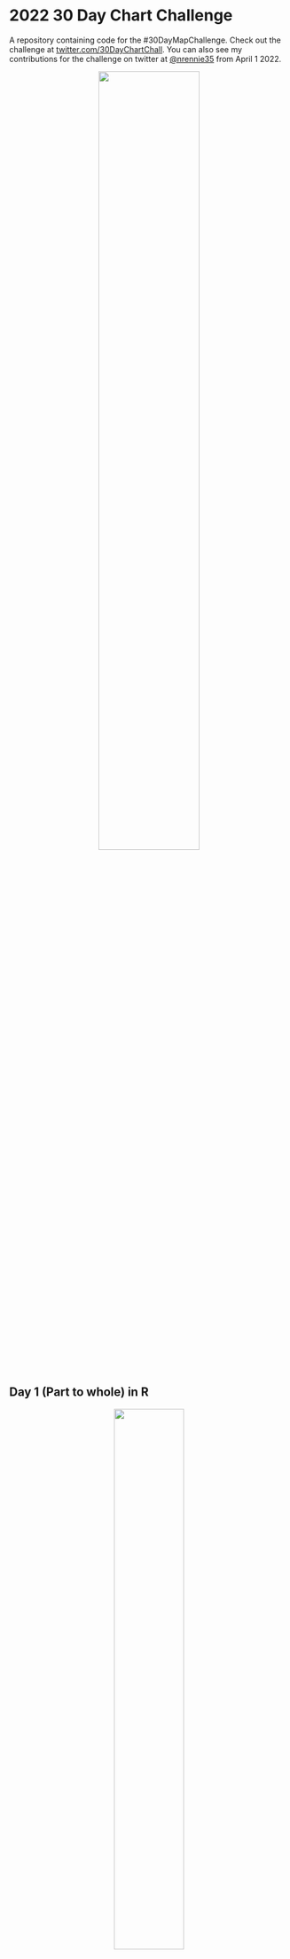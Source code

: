 # 2022 30 Day Chart Challenge

A repository containing code for the #30DayMapChallenge. Check out the challenge at [twitter.com/30DayChartChall](https://twitter.com/30DayChartChall?ref_src=twsrc%5Egoogle%7Ctwcamp%5Eserp%7Ctwgr%5Eauthor). You can also see my contributions for the challenge on twitter at [@nrennie35](https://twitter.com/nrennie35) from April 1 2022.

<p align="center">
<img src="prompts.jpg?raw=true" width="60%">
</p>

## Day 1 (Part to whole) in R
<p align="center">
<img src="viz/day_01.jpg?raw=true" width="50%">
</p>

## Day 2 (Pictogram) in R
<p align="center">
<img src="viz/day_02.jpg?raw=true" width="50%">
</p>

## Day 3 (Historical) in R
<p align="center">
<img src="viz/day_03.jpg?raw=true" width="50%">
</p>

## Day 4 (Flora) in Tableau (left) and R (right)
<p align="center">
<img src="viz/day_04.png?raw=true" width="48%">
<img src="viz/day_04_R.png?raw=true" width="48%">
</p> 

## Day 5 (Slope) in R
<p align="center">
<img src="viz/day_05.png?raw=true" width="50%">
</p>

## Day 6 (Our World in Data) in R
<p align="center">
<img src="viz/day_06.jpg?raw=true" width="50%">
</p>

## Day 7 (Physical) in R
<p align="center">
<img src="viz/day_07.jpg?raw=true" width="50%">
</p>

## Day 8 (Mountains) in Figma
<p align="center">
<img src="viz/day_08.png?raw=true" width="50%">
</p>

## Day 9 (Statistics) in R
<p align="center">
<img src="viz/day_09.png?raw=true" width="50%">
</p>

## Day 10 (Experimental) in R
<p align="center">
<img src="viz/day_10.jpg?raw=true" width="50%">
</p>

## Day 11 (Circular) in R
<p align="center">
<img src="viz/day_11.jpg?raw=true" width="50%">
</p>

## Day 12 (The Economist) in R
<p align="center">
<img src="viz/day_12.png?raw=true" width="50%">
</p>

## Day 13 (Correlation) in R
<p align="center">
<img src="viz/day_13.png?raw=true" width="50%">
</p>

## Day 14 (3-Dimensional) in Python and R
<p align="center">
<img src="viz/day_14.png?raw=true" width="50%">
</p>

## Day 15 (Multivariate) in R
<p align="center">
<img src="viz/day_15.jpg?raw=true" width="50%">
</p>

## Day 16 (Environment) in R
<p align="center">
<img src="viz/day_16.jpg?raw=true" width="50%">
</p>

## Day 17 (Connections) in R
<p align="center">
<img src="viz/day_17.jpg?raw=true" width="50%">
</p>

## Day 18 (OECD) in R
<p align="center">
<img src="viz/day_18.jpg?raw=true" width="50%">
</p>

## Day 19 (Global Change) in R
<p align="center">
<img src="viz/day_19.jpg?raw=true" width="50%">
</p>

## Day 20 (New Tool) in Inkscape
<p align="center">
<img src="viz/day_20.png?raw=true" width="50%">
</p>

## Day 21 (Down and Upwards) in R
<p align="center">
<img src="viz/day_21.jpg?raw=true" width="50%">
</p>

## Day 22 (Animation) in R
<p align="center">
<img src="viz/day_22.gif?raw=true" width="50%">
</p>

## Day 23 (Tiles) in R
<p align="center">
<img src="viz/day_23.jpg?raw=true" width="50%">
</p>

## Day 24 (Financial Times) in R
<p align="center">
<img src="viz/day_24.jpg?raw=true" width="50%">
</p>

## Day 25 (Trend) in R
<p align="center">
<img src="viz/day_25.png?raw=true" width="50%">
</p>

## Day 26 (Interactive) in R
<p align="center">
<img src="viz/day_26.png?raw=true" width="50%">
</p>

## Day 27 (Future) in R 
<p align="center">
<img src="viz/day_27.png?raw=true" width="50%">
</p>

## Day 29 (Storytelling) in R and Inkscape
<p align="center">
<img src="viz/day_29_final.png?raw=true" width="50%">
</p>

## Day 30 (UN Population) in R
<p align="center">
<img src="viz/day_30.png?raw=true" width="50%">
</p>
